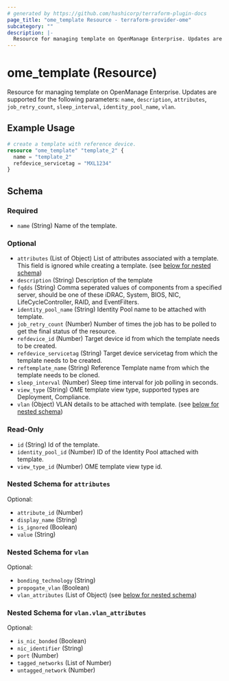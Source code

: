 ```yaml
---
# generated by https://github.com/hashicorp/terraform-plugin-docs
page_title: "ome_template Resource - terraform-provider-ome"
subcategory: ""
description: |-
  Resource for managing template on OpenManage Enterprise. Updates are supported for the following parameters: name, description, attributes, job_retry_count, sleep_interval, identity_pool_name, vlan.
---
```


# ome_template (Resource)

Resource for managing template on OpenManage Enterprise. Updates are supported for the following parameters: `name`, `description`, `attributes`, `job_retry_count`, `sleep_interval`, `identity_pool_name`, `vlan`.

## Example Usage

```terraform
# create a template with reference device.
resource "ome_template" "template_2" {
  name = "template_2"
  refdevice_servicetag = "MXL1234"
}
```

<!-- schema generated by tfplugindocs -->
## Schema

### Required

- `name` (String) Name of the template.

### Optional

- `attributes` (List of Object) List of attributes associated with a template. This field is ignored while creating a template. (see [below for nested schema](#nestedatt--attributes))
- `description` (String) Description of the template
- `fqdds` (String) Comma seperated values of components from a specified server, should be one of these iDRAC, System, BIOS, NIC, LifeCycleController, RAID, and EventFilters.
- `identity_pool_name` (String) Identity Pool name to be attached with template.
- `job_retry_count` (Number) Number of times the job has to be polled to get the final status of the resource.
- `refdevice_id` (Number) Target device id from which the template needs to be created.
- `refdevice_servicetag` (String) Target device servicetag from which the template needs to be created.
- `reftemplate_name` (String) Reference Template name from which the template needs to be cloned.
- `sleep_interval` (Number) Sleep time interval for job polling in seconds.
- `view_type` (String) OME template view type, supported types are Deployment, Compliance.
- `vlan` (Object) VLAN details to be attached with template. (see [below for nested schema](#nestedatt--vlan))

### Read-Only

- `id` (String) Id of the template.
- `identity_pool_id` (Number) ID of the Identity Pool attached with template.
- `view_type_id` (Number) OME template view type id.

<a id="nestedatt--attributes"></a>
### Nested Schema for `attributes`

Optional:

- `attribute_id` (Number)
- `display_name` (String)
- `is_ignored` (Boolean)
- `value` (String)


<a id="nestedatt--vlan"></a>
### Nested Schema for `vlan`

Optional:

- `bonding_technology` (String)
- `propogate_vlan` (Boolean)
- `vlan_attributes` (List of Object) (see [below for nested schema](#nestedobjatt--vlan--vlan_attributes))

<a id="nestedobjatt--vlan--vlan_attributes"></a>
### Nested Schema for `vlan.vlan_attributes`

Optional:

- `is_nic_bonded` (Boolean)
- `nic_identifier` (String)
- `port` (Number)
- `tagged_networks` (List of Number)
- `untagged_network` (Number)


